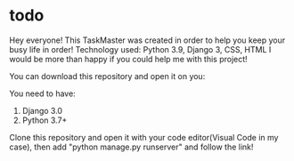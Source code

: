 # todo
 Hey everyone! This TaskMaster was created in order to help you keep your busy life in order! 
 Technology used: Python 3.9, Django 3, CSS, HTML
 I would be more than happy if you could help me with this project!
 
 You can download this repository and open it on you:
 
 You need to have:
 1. Django 3.0
 2. Python 3.7+

Clone this repository and open it with your code editor(Visual Code in my case), then add "python manage.py runserver" and follow the link!
 
 

